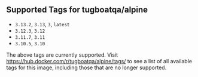 ## Supported Tags for tugboatqa/alpine

* `3.13.2`, `3.13`, `3`, `latest`
* `3.12.3`, `3.12`
* `3.11.7`, `3.11`
* `3.10.5`, `3.10`

The above tags are currently supported. Visit https://hub.docker.com/r/tugboatqa/alpine/tags/ to see a list of all available tags for this image, including those that are no longer supported.

